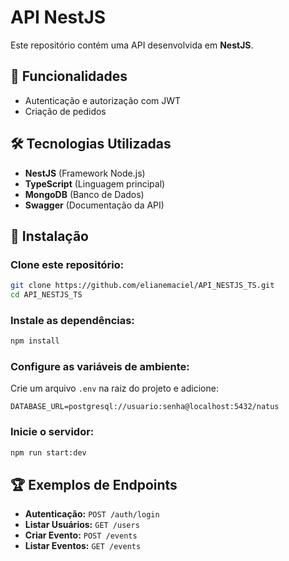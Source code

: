 # API NestJS

Este repositório contém uma API desenvolvida em **NestJS**.
## 📌 Funcionalidades
- Autenticação e autorização com JWT
- Criação de pedidos
  
## 🛠 Tecnologias Utilizadas
- **NestJS** (Framework Node.js)
- **TypeScript** (Linguagem principal)
- **MongoDB** (Banco de Dados)
- **Swagger** (Documentação da API)

## 🚀 Instalação

### Clone este repositório:
   ```sh
   git clone https://github.com/elianemaciel/API_NESTJS_TS.git
   cd API_NESTJS_TS
   ```

### Instale as dependências:
   ```sh
   npm install
   ```

### Configure as variáveis de ambiente:
   Crie um arquivo `.env` na raiz do projeto e adicione:
   ```env
   DATABASE_URL=postgresql://usuario:senha@localhost:5432/natus
   ```

### Inicie o servidor:
   ```sh
   npm run start:dev
   ```

## 🏆 Exemplos de Endpoints

- **Autenticação:** `POST /auth/login`
- **Listar Usuários:** `GET /users`
- **Criar Evento:** `POST /events`
- **Listar Eventos:** `GET /events`

